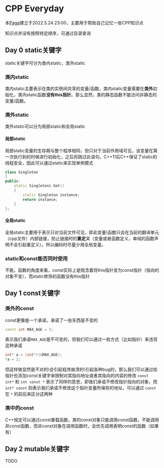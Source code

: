 # CPP Everyday 

本[Page](https://lqy845650069.github.io)建立于2022.5.24 23:00，主要用于帮助自己记忆一些CPP知识点

知识点并没有按照特定顺序，可通过目录查询

## Day 0 static关键字
static关键字可分为类内static，类外static

### 类内static
类内static主要表示在类的实例间共享的变量/函数，类内static变量需要在**类外**初始化，类内static函数**没有this指针**。那么显然，类的静态函数不能访问非静态的变量/函数。

### 类外static
类外static可以分为局部static和全局static
####  局部static
局部static变量的生存期与整个程序相同，但只对于当前作用域可见，该变量在第一次执行到的时候进行初始化，之后将跳过此语句。C++11后C++保证了static的线程安全，因此可以通过static来实现单例模式
```C++
class Singleton
{
public:
	static Singleton& Get()
	{
		static Singleton instance;
		return instance;
	}
};
```

####  全局static
全局static主要用于表示只对当前文件可见，即此变量\函数只会在当前的翻译单元（cpp文件）内部链接，防止链接时的**重定义**（变量或者函数定义，单纯的函数声明不会引起重定义）。所以编码时尽量少用全局变量。

### static和const能否同时使用
不能，函数的角度来看，const实际上是隐含着将this指针变为const指针（指向的对象不变），而static修饰的函数没有this指针

## Day 1 const关键字

### 类外的const
const更像是一个承诺，承诺了一些东西是不变的
```C++
const int MAX_AGE = 5;
```
表示我们承诺`MAX_AGE`是不可变的，但我们可以通过一些方式（比如指针）来违背这种承诺
```C++
int* a = (int*)(&MAX_AGE);
*a = 2;
```
但这样做显然是不对的\会引起程序崩溃的\引起各种bug的，那么我们可以通过给指针也添加const关键字来限制对其指向地址或者其指向的内容的修改
`const int*` 和 `int const *` 表示了同样的意思，即我们承诺不修改指针指向的对象，而 `int* const` 则表示我们承诺不修改这个指针变量所保存的地址，可以通过 `const` 在 `*` 的前后来区分这两种

### 类中的const
C++规定可以通过const重载函数，类的const对象只能调用const函数，不能调用非const函数，而非const对象在调用函数时，会优先调用表明const的函数（如果有）

## Day 2 mutable关键字
TODO

